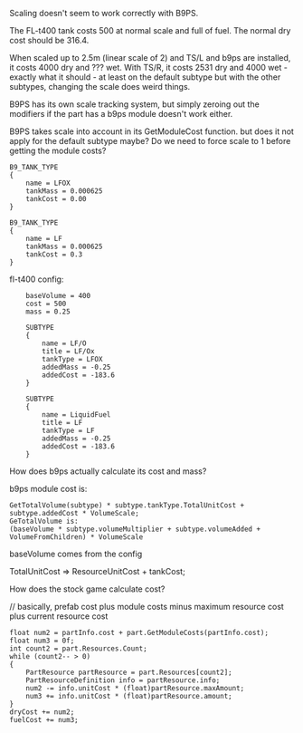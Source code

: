 Scaling doesn't seem to work correctly with B9PS.

The FL-t400 tank costs 500 at normal scale and full of fuel.  The normal dry cost should be 316.4.

When scaled up to 2.5m (linear scale of 2) and TS/L and b9ps are installed, it costs 4000 dry and ??? wet.
With TS/R, it costs 2531 dry and 4000 wet - exactly what it should - at least on the default subtype
but with the other subtypes, changing the scale does weird things.

B9PS has its own scale tracking system, but simply zeroing out the modifiers if the part has a b9ps module doesn't work either.

B9PS takes scale into account in its GetModuleCost function.  but does it not apply for the default subtype maybe?
Do we need to force scale to 1 before getting the module costs?

```
B9_TANK_TYPE
{
	name = LFOX
	tankMass = 0.000625
	tankCost = 0.00
}

B9_TANK_TYPE
{
	name = LF
	tankMass = 0.000625
	tankCost = 0.3
}
```

fl-t400 config:

```
	baseVolume = 400
	cost = 500
	mass = 0.25

	SUBTYPE
	{
		name = LF/O
		title = LF/Ox
		tankType = LFOX
		addedMass = -0.25
		addedCost = -183.6
	}

	SUBTYPE
	{
		name = LiquidFuel
		title = LF
		tankType = LF
		addedMass = -0.25
		addedCost = -183.6
	}
```


How does b9ps actually calculate its cost and mass?

b9ps module cost is:
```
GetTotalVolume(subtype) * subtype.tankType.TotalUnitCost + subtype.addedCost * VolumeScale;
GeTotalVolume is:
(baseVolume * subtype.volumeMultiplier + subtype.volumeAdded + VolumeFromChildren) * VolumeScale
```
baseVolume comes from the config

TotalUnitCost => ResourceUnitCost + tankCost;

How does the stock game calculate cost?

// basically, prefab cost plus module costs minus maximum resource cost plus current resource cost

```
float num2 = partInfo.cost + part.GetModuleCosts(partInfo.cost);
float num3 = 0f;
int count2 = part.Resources.Count;
while (count2-- > 0)
{
	PartResource partResource = part.Resources[count2];
	PartResourceDefinition info = partResource.info;
	num2 -= info.unitCost * (float)partResource.maxAmount;
	num3 += info.unitCost * (float)partResource.amount;
}
dryCost += num2;
fuelCost += num3;
```